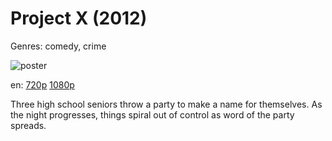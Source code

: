 # Project X (2012)

Genres: comedy, crime

![poster](http://image.tmdb.org/t/p/w500/3ZiJdxOrG7L4582yx0jyi5InL1c.jpg)

en:
  [720p](magnet:?xt=urn:btih:32A6BE59B27910149B577CC352FFD2AA16B67948&tr=udp://glotorrents.pw:6969/announce&tr=udp://tracker.opentrackr.org:1337/announce&tr=udp://torrent.gresille.org:80/announce&tr=udp://tracker.openbittorrent.com:80&tr=udp://tracker.coppersurfer.tk:6969&tr=udp://tracker.leechers-paradise.org:6969&tr=udp://p4p.arenabg.ch:1337&tr=udp://tracker.internetwarriors.net:1337)
  [1080p](magnet:?xt=urn:btih:2D8151573ED3D6FFC3EB5C28C3925AF4AF2CD1FC&tr=udp://glotorrents.pw:6969/announce&tr=udp://tracker.opentrackr.org:1337/announce&tr=udp://torrent.gresille.org:80/announce&tr=udp://tracker.openbittorrent.com:80&tr=udp://tracker.coppersurfer.tk:6969&tr=udp://tracker.leechers-paradise.org:6969&tr=udp://p4p.arenabg.ch:1337&tr=udp://tracker.internetwarriors.net:1337)
  


Three high school seniors throw a party to make a name for themselves. As the night progresses, things spiral out of control as word of the party spreads.